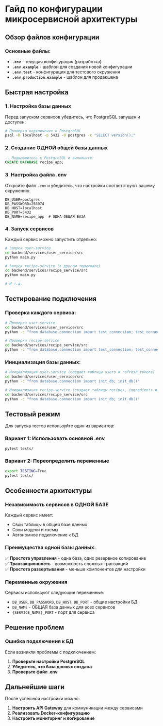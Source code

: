 # Гайд по конфигурации микросервисной архитектуры

## Обзор файлов конфигурации

### Основные файлы:
- **`.env`** - текущая конфигурация (разработка)
- **`.env.example`** - шаблон для создания новой конфигурации
- **`.env.test`** - конфигурация для тестового окружения
- **`.env.production.example`** - шаблон для продакшена

## Быстрая настройка

### 1. Настройка базы данных

Перед запуском сервисов убедитесь, что PostgreSQL запущен и доступен:

```bash
# Проверка подключения к PostgreSQL
psql -h localhost -p 5432 -U postgres -c "SELECT version();"
```

### 2. Создание ОДНОЙ общей базы данных

```sql
-- Подключитесь к PostgreSQL и выполните:
CREATE DATABASE recipe_app;
```

### 3. Настройка файла .env

Откройте файл `.env` и убедитесь, что настройки соответствуют вашему окружению:

```env
DB_USER=postgres
DB_PASSWORD=258074
DB_HOST=localhost
DB_PORT=5432
DB_NAME=recipe_app  # ОДНА ОБЩАЯ БАЗА
```

### 4. Запуск сервисов

Каждый сервис можно запустить отдельно:

```bash
# Запуск user-service
cd backend/services/user_service/src
python main.py

# Запуск recipe-service (в другом терминале)
cd backend/services/recipe_service/src
python main.py

# И т.д.
```

## Тестирование подключения

### Проверка каждого сервиса:

```bash
# Проверка user-service
cd backend/services/user_service/src
python -c "from database.connection import test_connection; test_connection()"

# Проверка recipe-service
cd backend/services/recipe_service/src
python -c "from database.connection import test_connection; test_connection()"
```

### Инициализация базы данных:

```bash
# Инициализация user-service (создает таблицы users и refresh_tokens)
cd backend/services/user_service/src
python -c "from database.connection import init_db; init_db()"

# Инициализация recipe-service (создает таблицы recipes, ingredients и т.д.)
cd backend/services/recipe_service/src
python -c "from database.connection import init_db; init_db()"
```

## Тестовый режим

Для запуска тестов используйте один из вариантов:

### Вариант 1: Использовать основной .env
```bash
pytest tests/
```

### Вариант 2: Переопределить переменные
```bash
export TESTING=True
pytest tests/
```

## Особенности архитектуры

### Независимость сервисов в ОДНОЙ БАЗЕ

Каждый сервис имеет:
- Свои таблицы в общей базе данных
- Свои модели и схемы
- Автономное подключение к БД

### Преимущества одной базы данных:
✅ **Простота управления** - одна база, одно резервное копирование  
✅ **Транзакционность** - возможность сложных транзакций  
✅ **Простота развертывания** - меньше компонентов для настройки  

### Переменные окружения

Сервисы используют следующие переменные:

- `DB_USER`, `DB_PASSWORD`, `DB_HOST`, `DB_PORT` - общие настройки БД
- `DB_NAME` - ОБЩАЯ база данных для всех сервисов
- `{SERVICE_NAME}_PORT` - порт для сервиса

## Решение проблем

### Ошибка подключения к БД

Если возникли проблемы с подключением:

1. **Проверьте настройки PostgreSQL**
2. **Убедитесь, что база данных создана**
3. **Проверьте файл .env**

## Дальнейшие шаги

После успешной настройки можно:

1. **Настроить API Gateway** для коммуникации между сервисами
2. **Реализовать Docker-конфигурацию**
3. **Настроить мониторинг и логирование**